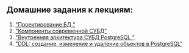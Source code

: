 ## Домашние задания к лекциям:
1) ["Проектирование БД "](Homework_1)
2) ["Компоненты современной СУБД"](Homework_2/homework_2.txt)
3) ["Внутренняя архитектура СУБД PostgreSQL "](Homework_3)
4) ["DDL: создание, изменение и удаление объектов в PostgreSQL"](Homework_4)
